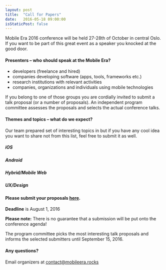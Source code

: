 ```yaml
---
layout: post
title:  "Call for Papers"
date:   2016-05-18 09:00:00
isStaticPost: false
---
```

Mobile Era 2016 conference will be held 27-28th of October in central Oslo. If you want to be part of this great event as a speaker you knocked at the good door.

#### Presenters – who should speak at the Mobile Era?

* developers (freelance and hired)
* companies developing software (apps, tools, frameworks etc.)
* research institutions with relevant activities
* companies, organizations and individuals using mobile technologies

If you belong to one of those groups you are cordially invited to submit a talk proposal (or a number of proposals). An independent program committee assesses the proposals and selects the actual conference talks.

#### Themes and topics – what do we expect?
Our team prepared set of interesting topics in but if you have any cool idea you want to share not from this list, feel free to submit it as well.

##### iOS

##### Android

##### Hybrid/Mobile Web

##### UX/Design

#### Please submit your proposals [here](http://bit.ly/mobileera2016-cfp).
__Deadline__ is August 1, 2016

__Please note:__ There is no guarantee that a submission will be put onto the conference agenda!

The program committee picks the most interesting talk proposals and informs the selected submitters until September 15, 2016.<br/>

#### Any questions?
Email organizers at [contact@mobileera.rocks](mailto:contact@mobileera.rocks)
